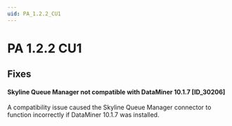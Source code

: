 ```yaml
---
uid: PA_1.2.2_CU1
---
```


# PA 1.2.2 CU1

## Fixes

#### Skyline Queue Manager not compatible with DataMiner 10.1.7 \[ID_30206\]

A compatibility issue caused the Skyline Queue Manager connector to function incorrectly if DataMiner 10.1.7 was installed.
